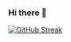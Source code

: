 ### Hi there 👋

[![GitHub Streak](https://streak-stats.demolab.com/?user=ElBrewster)](https://git.io/streak-stats)

<img height="10em" src="https://www.codewars.com/users/mELlowyyELlow/badges/micro" />
